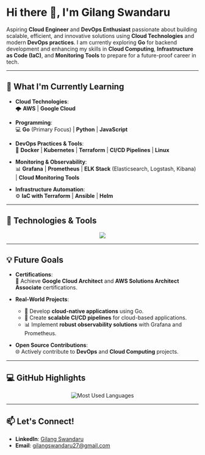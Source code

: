 # Hi there 👋, I'm **Gilang Swandaru**

Aspiring **Cloud Engineer** and **DevOps Enthusiast** passionate about building scalable, efficient, and innovative solutions using **Cloud Technologies** and modern **DevOps practices**. I am currently exploring **Go** for backend development and enhancing my skills in **Cloud Computing**, **Infrastructure as Code (IaC)**, and **Monitoring Tools** to prepare for a future-proof career in tech.

---

## 🌱 **What I'm Currently Learning**

- **Cloud Technologies**:  
  🌩 **AWS** | **Google Cloud**

- **Programming**:  
  💻 **Go** (Primary Focus) | **Python** | **JavaScript**

- **DevOps Practices & Tools**:  
  🔧 **Docker** | **Kubernetes** | **Terraform** | **CI/CD Pipelines** | **Linux**

- **Monitoring & Observability**:  
  📊 **Grafana** | **Prometheus** | **ELK Stack** (Elasticsearch, Logstash, Kibana) | **Cloud Monitoring Tools**

- **Infrastructure Automation**:  
  ⚙️ **IaC with Terraform** | **Ansible** | **Helm**

---

## 🔧 **Technologies & Tools**

<p align="center">
  <a href="https://skillicons.dev">
    <img src="https://skillicons.dev/icons?i=go,aws,gcp,terraform,docker,kubernetes,linux,prometheus,grafana,python,typescript,js,ansible,elasticsearch,postgres,mysql,k6&perline=6" />
  </a>
</p>

---

## 💡 **Future Goals**

- **Certifications**:  
  📜 Achieve **Google Cloud Architect** and **AWS Solutions Architect Associate** certifications.

- **Real-World Projects**:  
  - 🚀 Develop **cloud-native applications** using Go.  
  - 🔧 Create **scalable CI/CD pipelines** for cloud-based applications.  
  - 📊 Implement **robust observability solutions** with Grafana and Prometheus.

- **Open Source Contributions**:  
  🌐 Actively contribute to **DevOps** and **Cloud Computing** projects.

---

## 💻 **GitHub Highlights**

<p align="center">
  <img src="https://github-readme-stats.vercel.app/api/top-langs/?username=glng-swndru&layout=compact&theme=radical" alt="Most Used Languages">
</p>

---

## 📫 **Let's Connect!**

- **LinkedIn**: [Gilang Swandaru](https://linkedin.com/in/gilang-swandaru)  
- **Email**: gilangswandaru27@gmail.com
